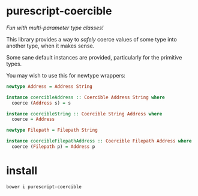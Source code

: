 # purescript-coercible

*Fun with multi-parameter type classes!*

This library provides a way to *safely* coerce values of some type into another
type, when it makes sense.

Some sane default instances are provided, particularly for the primitive types.

You may wish to use this for newtype wrappers:

```purescript
newtype Address = Address String

instance coercibleAddress :: Coercible Address String where
  coerce (Address s) = s

instance coercibleString :: Coercible String Address where
  coerce = Address

newtype Filepath = Filepath String

instance coercibleFilepathAddress :: Coercible Filepath Address where
  coerce (Filepath p) = Address p
```

# install
`bower i purescript-coercible`
